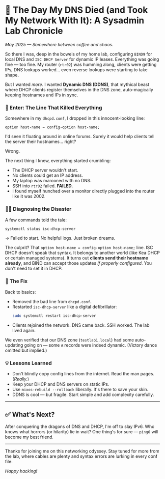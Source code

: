 # 🧠 The Day My DNS Died (and Took My Network With It): A Sysadmin Lab Chronicle

_May 2025 — Somewhere between coffee and chaos._

So there I was, deep in the bowels of my home lab, configuring `BIND9` for local DNS and `ISC DHCP Server` for dynamic IP leases. Everything was going fine — too fine. My router (`rtr02`) was humming along, clients were getting IPs, DNS lookups worked... even reverse lookups were starting to take shape.

But I wanted _more_. I wanted **Dynamic DNS (DDNS)**, that mythical beast where DHCP clients register themselves in the DNS zone, auto-magically keeping hostnames and IPs in sync.

### 🧨 Enter: The Line That Killed Everything

Somewhere in my `dhcpd.conf`, I dropped in this innocent-looking line:

```dhcpd
option host-name = config-option host-name;
```

I'd seen it floating around in online forums. Surely it would help clients tell the server their hostnames... right?

Wrong.

The next thing I knew, everything started crumbling:

- The DHCP server wouldn't start.
- No clients could get an IP address.
- My laptop was marooned with no DNS.
- SSH into `rtr02` failed. **FAILED.**
- I found myself hunched over a monitor directly plugged into the router like it was 2002.

### 🕵️‍♂️ Diagnosing the Disaster

A few commands told the tale:

```bash
systemctl status isc-dhcp-server
```

→ Failed to start. No helpful logs. Just broken dreams.

The culprit? That `option host-name = config-option host-name;` line. ISC DHCP doesn't speak that syntax. It belongs to another world (like Kea DHCP or certain managed systems). It turns out **clients send their hostname already**, and BIND can accept those updates _if properly configured_. You don't need to set it in DHCP.

### 🔧 The Fix

Back to basics:

- Removed the bad line from `dhcpd.conf`.
- Restarted `isc-dhcp-server` like a digital defibrillator:
  ```bash
  sudo systemctl restart isc-dhcp-server
  ```
- Clients rejoined the network. DNS came back. SSH worked. The lab lived again.

We even verified that our DNS zone (`testlab1.local`) had some auto-updating going on — some `A` records were indeed dynamic. (Victory dance omitted but implied.)

### 💡 Lessons Learned

- Don't blindly copy config lines from the internet. Read the man pages. (_Really._)
- Keep your DHCP and DNS servers on static IPs.
- Use `nixos-rebuild --rollback` liberally. It's there to save your skin.
- DDNS is cool — but fragile. Start simple and add complexity carefully.

---

## ✅ What's Next?

After conquering the dragons of DNS and DHCP, I'm off to slay IPv6. Who knows what horrors (or hilarity) lie in wait? One thing's for sure — `ping6` will become my best friend.

---

Thanks for joining me on this networking odyssey. Stay tuned for more from the lab, where cables are plenty and syntax errors are lurking in every conf file.

_Happy hacking!_
